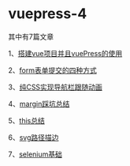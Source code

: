 # vuepress-4
其中有7篇文章

1、[搭建vue项目并且vuePress的使用](https://xiayin-elfin.github.io/vuepress-4/blog/%E6%90%AD%E5%BB%BAvue%E9%A1%B9%E7%9B%AE%E5%B9%B6%E4%B8%94vuePress%E7%9A%84%E4%BD%BF%E7%94%A8/demo1.html)

2、[form表单提交的四种方式](https://xiayin-elfin.github.io/vuepress-4/blog/form%E8%A1%A8%E5%8D%95%E6%8F%90%E4%BA%A4/demo.html)

3、[纯CSS实现导航栏跟随动画](https://xiayin-elfin.github.io/vuepress-4/blog/CSS%E5%AE%9E%E7%8E%B0%E5%AF%BC%E8%88%AA%E6%A0%8F%E5%8A%A8%E7%94%BB/demo.html)

4、[margin踩坑总结](https://xiayin-elfin.github.io/vuepress-4/blog/margin%E8%B8%A9%E5%9D%91%E6%80%BB%E7%BB%93/demo.html)

5、[this总结](https://xiayin-elfin.github.io/vuepress-4/blog/this%E6%80%BB%E7%BB%93/demo.html)

6、[svg路径描边](https://xiayin-elfin.github.io/vuepress-4/blog/svg%E8%B7%AF%E5%BE%84%E6%8F%8F%E8%BE%B9/demo.html)

7、[selenium基础](https://xiayin-elfin.github.io/vuepress-4/blog/selenium基础/demo.html)
